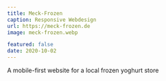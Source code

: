 ```yaml
---
title: Meck-Frozen
caption: Responsive Webdesign
url: https://meck-frozen.de
image: meck-frozen.webp

featured: false
date: 2020-10-02
---
```


A mobile-first website for a local frozen yoghurt store
